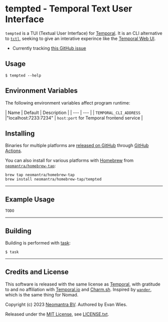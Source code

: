 # tempted - Temporal Text User Interface

`tempted` is a TUI (Textual User Interface) for [Temporal](https://temporal.io/).  It is an CLI alternative to [`tctl`](https://github.com/temporalio/tctl), seeking to give an interative experince like the [Temporal Web UI](https://docs.temporal.io/web-ui).

 * Currently tracking [this GitHub issue](https://github.com/temporalio/tctl/issues/359)

## Usage

```
$ tempted --help
```

## Environment Variables

The following environment variables affect program runtime:

| Name  | Default | Description |
| --- | --- |
| `TEMPORAL_CLI_ADDRESS` |"localhost:7233:7234" | `host:port` for Temporal frontend service |

## Installing

Binaries for multiple platforms are [released on GitHub](https://github.com/neomantra/tempted/releases) through [GitHub Actions](https://github.com/neomantra/tempted/actions).

You can also install for various platforms with [Homebrew](https://brew.sh) from [`neomantra/homebrew-tap`](https://github.com/neomantra/homebrew-tap):

```
brew tap neomantra/homebrew-tap
brew install neomantra/homebrew-tap/tempted
```

----

## Example Usage

```
TODO
```

----

## Building

Building is performed with [task](https://taskfile.dev/):

```
$ task
```

----

## Credits and License

This software is released with the same license as [Temporal](https://github.com/temporalio/temporal/blob/master/LICENSE), with gratitude to and no affiliation with [Temporal.io](https://temporal.io) and [Charm.sh](https://charm.sh).  Inspired by [`wander`](https://github.com/robinovitch61/wander), which is the same thing for Nomad.

Copyright (c) 2023 [Neomantra BV](https://www.neomantra.com).  Authored by Evan Wies.

Released under the [MIT License](https://en.wikipedia.org/wiki/MIT_License), see [LICENSE.txt](./LICENSE.txt).
